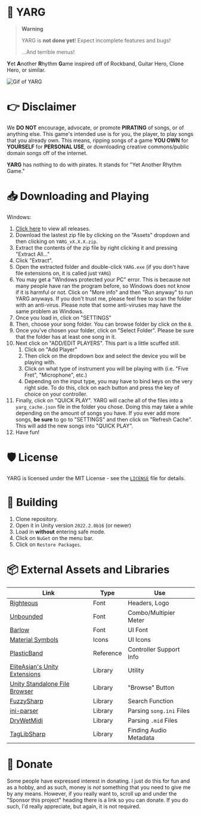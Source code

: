 # 🎸 YARG

> **Warning**
>
> YARG is **not done yet**! Expect incomplete features and bugs!
>
> ...And terrible menus!

**Y**et **A**nother **R**hythm **G**ame inspired off of Rockband, Guitar Hero, Clone Hero, or similar.

![Gif of YARG](gif.gif)

# 👉 Disclaimer

We **DO NOT** encourage, advocate, or promote **PIRATING** of songs, or of anything else. This game's intended use is for you, the player, to play songs that you already own. This means, ripping songs of a game **YOU OWN** for **YOURSELF** for **PERSONAL USE**, or downloading creative commons/public domain songs off of the internet.

**YARG** has nothing to do with pirates. It stands for "Yet Another Rhythm Game."

# 📥 Downloading and Playing

Windows:
1. [Click here](https://github.com/EliteAsian123/YARG/releases) to view all releases.
2. Download the lastest zip file by clicking on the "Assets" dropdown and then clicking on `YARG_vX.X.X.zip`.
3. Extract the contents of the zip file by right clicking it and pressing "Extract All..."
4. Click "Extract".
5. Open the extracted folder and double-click `YARG.exe` (if you don't have file extensions on, it is called just `YARG`)
6. You may get a "Windows protected your PC" error. This is because not many people have ran the program before, so Windows does not know if it is harmful or not. Click on "More info" and then "Run anyway" to run YARG anyways. If you don't trust me, please feel free to scan the folder with an anti-virus. Please note that some anti-viruses may have the same problem as Windows.
7. Once you load in, click on "SETTINGS"
8. Then, choose your song folder. You can browse folder by click on the `B`.
9. Once you've chosen your folder, click on "Select Folder". Please be sure that the folder has at least one song in it.
10. Next click on "ADD/EDIT PLAYERS". This part is a little scuffed still.
    1. Click on "Add Player"
    2. Then click on the dropdown box and select the device you will be playing with.
    3. Click on what type of instrument you will be playing with (i.e. "Five Fret", "Microphone", etc.)
    4. Depending on the input type, you may have to bind keys on the very right side. To do this, click on each button and press the key of choice on your controller.
11. Finally, click on "QUICK PLAY". YARG will cache all of the files into a `yarg_cache.json` file in the folder you chose. Doing this may take a while depending on the amount of songs you have. If you ever add more songs, **be sure** to go to "SETTINGS" and then click on "Refresh Cache". This will add the new songs into "QUICK PLAY".
12. Have fun!

# 🛡️ License

YARG is licensed under the MIT License - see the [`LICENSE`](../master/LICENSE) file for details.

# 🔨 Building

1. Clone repository.
2. Open it in Unity version `2022.2.0b16` (or newer)
3. Load in **without** entering safe mode.
4. Click on `NuGet` on the menu bar.
5. Click on `Restore Packages`.

# 📦 External Assets and Libraries

| Link | Type | Use |
| --- | --- | --- |
| [Righteous](https://fonts.google.com/specimen/Righteous) | Font | Headers, Logo
| [Unbounded](https://fonts.google.com/specimen/Unbounded) | Font | Combo/Multipier Meter
| [Barlow](https://fonts.google.com/specimen/Barlow) | Font | UI Font
| [Material Symbols](https://fonts.google.com/icons) | Icons | UI Icons
| [PlasticBand](https://github.com/TheNathannator/PlasticBand) | Reference | Controller Support Info
| [EliteAsian's Unity Extensions](https://github.com/EliteAsian123/EliteAsians-Unity-Extensions) | Library | Utility
| [Unity Standalone File Browser](https://github.com/gkngkc/UnityStandaloneFileBrowser) | Library | "Browse" Button
| [FuzzySharp](https://www.nuget.org/packages/FuzzySharp) | Library | Search Function
| [ini-parser](https://www.nuget.org/packages/ini-parser-netstandard) | Library | Parsing `song.ini` Files
| [DryWetMidi](https://www.nuget.org/packages/Melanchall.DryWetMidi) | Library | Parsing `.mid` Files
| [TagLibSharp](https://www.nuget.org/packages/TagLibSharp) | Library | Finding Audio Metadata


# 💸 Donate

Some people have expressed interest in donating. I just do this for fun and as a hobby, and as such, money is *not* something that you need to give me by any means. However, if you really want to, scroll up and under the "Sponsor this project" heading there is a link so you can donate. If you do such, I'd really appreciate, but again, it is not required.
